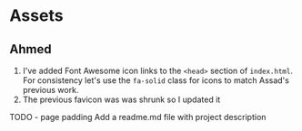# Assets

## Ahmed

1. I've added Font Awesome icon links to the `<head>` section of `index.html`. For consistency let's use the `fa-solid` class for icons to match Assad's previous work.
2. The previous favicon was was shrunk so I updated it

TODO -
page padding
Add a readme.md file with project description
